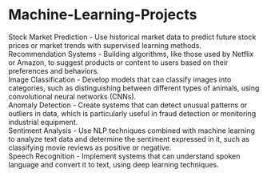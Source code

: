 # Machine-Learning-Projects  

Stock Market Prediction - Use historical market data to predict future stock prices or market trends with supervised learning methods.  
Recommendation Systems - Building algorithms, like those used by Netflix or Amazon, to suggest products or content to users based on their preferences and behaviors.  
Image Classification - Develop models that can classify images into categories, such as distinguishing between different types of animals, using convolutional neural networks (CNNs).  
Anomaly Detection - Create systems that can detect unusual patterns or outliers in data, which is particularly useful in fraud detection or monitoring industrial equipment.  
Sentiment Analysis - Use NLP techniques combined with machine learning to analyze text data and determine the sentiment expressed in it, such as classifying movie reviews as positive or negative.  
Speech Recognition - Implement systems that can understand spoken language and convert it to text, using deep learning techniques.  
